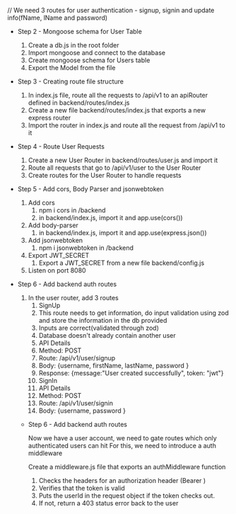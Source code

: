 // We need 3 routes for user authentication - signup, signin and update info(fName, lName and password)

- Step 2 - Mongoose schema for User Table

  1. Create a db.js in the root folder
  2. Import mongoose and connect to the database
  3. Create mongoose schema for Users table
  4. Export the Model from the file

- Step 3 - Creating route file structure

  1. In index.js file, route all the requests to /api/v1 to an apiRouter defined in backend/routes/index.js
  2. Create a new file backend/routes/index.js that exports a new express router
  3. Import the router in index.js and route all the request from /api/v1 to it

- Step 4 - Route User Requests

  1. Create a new User Router in backend/routes/user.js and import it
  2. Route all requests that go to /api/v1/user to the User Router
  3. Create routes for the User Router to handle requests

- Step 5 - Add cors, Body Parser and jsonwebtoken

  1. Add cors
     1. npm i cors in /backend
     2. in backend/index.js, import it and app.use(cors())
  2. Add body-parser
     1. in backend/index.js, import it and app.use(express.json())
  3. Add jsonwebtoken
     1. npm i jsonwebtoken in /backend
  4. Export JWT_SECRET
     1. Export a JWT_SECRET from a new file backend/config.js
  5. Listen on port 8080

- Step 6 - Add backend auth routes

  1. In the user router, add 3 routes
     1. SignUp
     1. This route needs to get information, do input validation using zod and store the information in the db provided
     1. Inputs are correct(validated through zod)
     1. Database doesn't already contain another user
     1. API Details
     1. Method: POST
     1. Route: /api/v1/user/signup
     1. Body: {username, firstName, lastName, password }
     1. Response: {message:"User created successfully", token: "jwt"}
     1. SignIn
     1. API Details
     1. Method: POST
     1. Route: /api/v1/user/signin
     1. Body: {username, password }

  - Step 6 - Add backend auth routes

    Now we have a user account, we need to gate routes which only authenticated users can hit
    For this, we need to introduce a auth middleware

    Create a middleware.js file that exports an authMiddleware function

    1.  Checks the headers for an authorization header (Bearer <token>)
    2.  Verifies that the token is valid
    3.  Puts the userId in the request object if the token checks out.
    4.  If not, return a 403 status error back to the user
